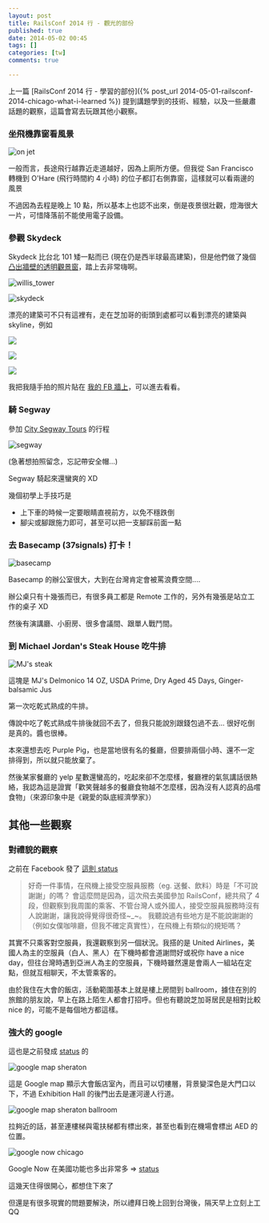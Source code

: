 ```yaml
---
layout: post
title: RailsConf 2014 行 - 觀光的部份
published: true
date: 2014-05-02 00:45
tags: []
categories: [tw]
comments: true

---
```

上一篇 [RailsConf 2014 行 - 學習的部份]({% post_url 2014-05-01-railsconf-2014-chicago-what-i-learned %}) 提到講題學到的技術、經驗，以及一些嚴肅話題的觀察，這篇會寫去玩跟其他小觀察。

### 坐飛機靠窗看風景

![on jet](https://lh5.googleusercontent.com/-ZUqYA3TpSFw/U2LpjnOfvyI/AAAAAAAABzc/le19RT2b4fk/w568-h760-no/on_jet.jpg)

一般而言，長途飛行越靠近走道越好，因為上廁所方便。但我從 San Francisco 轉機到 O'Hare (飛行時間約 4 小時) 的位子都訂右側靠窗，這樣就可以看兩邊的風景

不過因為去程是晚上 10 點，所以基本上也認不出來，倒是夜景很壯觀，燈海很大一片，可惜降落前不能使用電子設備。

### 參觀 Skydeck

Skydeck 比台北 101 矮一點而已 (現在仍是西半球最高建築)，但是他們做了幾個 [凸出牆壁的透明觀景窗](http://www.gizmotrix.com/article/244/The-Vertigo-Inducing-Skydeck-Ledge/)，踏上去非常嗨啊。

![willis_tower](https://lh3.googleusercontent.com/-Wnkikvd8MvE/U2IIhJrNIjI/AAAAAAAAByI/qrPLROzxc8I/w1076-h804-no/willis_tower.jpg)

![skydeck](https://lh3.googleusercontent.com/-EnPUbrQ8qM4/U2IIgxgeZSI/AAAAAAAAByM/jcBgUVJdax0/w1076-h804-no/skydeck.jpg)

漂亮的建築可不只有這裡有，走在芝加哥的街頭到處都可以看到漂亮的建築與 skyline，例如

![](https://fbcdn-sphotos-e-a.akamaihd.net/hphotos-ak-prn2/t31.0-8/1548129_803784246300227_2219066079527505278_o.jpg)

![](https://fbcdn-sphotos-h-a.akamaihd.net/hphotos-ak-ash4/t31.0-8/1402003_803784762966842_4835280778670170210_o.jpg)

![](https://fbcdn-sphotos-e-a.akamaihd.net/hphotos-ak-ash3/t31.0-8/1973386_803784826300169_4348969346959539119_o.jpg)

我把我隨手拍的照片貼在 [我的 FB 牆上](https://www.facebook.com/ascendbruce/posts/803785672966751)，可以進去看看。

### 騎 Segway

參加 [City Segway Tours](http://citysegwaytours.com/) 的行程

![segway](https://lh6.googleusercontent.com/-P5WWGpzz8hE/U2IIfZBuHiI/AAAAAAAABx0/7uEfTaqM_DU/w601-h804-no/segway.jpg)

(急著想拍照留念，忘記帶安全帽...)

Segway 騎起來還蠻爽的 XD

幾個初學上手技巧是

* 上下車的時候一定要眼睛直視前方，以免不穩跌倒
* 腳尖或腳跟施力即可，甚至可以把一支腳踩前面一點

### 去 Basecamp (37signals) 打卡！

![basecamp](https://lh5.googleusercontent.com/-ErIph26gNYY/U2IIf4e1WZI/AAAAAAAABx4/SuaTAi24X-c/w603-h804-no/basecamp.jpg)

Basecamp 的辦公室很大，大到在台灣肯定會被罵浪費空間....

辦公桌只有十幾張而已，有很多員工都是 Remote 工作的，另外有幾張是站立工作的桌子 XD

然後有演講廳、小廚房、很多會議間、跟單人戰鬥間。

### 到 Michael Jordan's Steak House 吃牛排

![MJ's steak](https://lh4.googleusercontent.com/-p-sFrLtfc1E/U2IIfC10baI/AAAAAAAABx8/NJTQpSD3lLg/w1076-h804-no/mj_steak.jpg)

這塊是 MJ's Delmonico
14 OZ, USDA Prime, Dry Aged 45 Days, Ginger-balsamic Jus

第一次吃乾式熟成的牛排。

傳說中吃了乾式熟成牛排後就回不去了，但我只能說別跟錢包過不去... 很好吃倒是真的。醬也很棒。

本來還想去吃 Purple Pig，也是當地很有名的餐廳，但要排兩個小時、還不一定排得到，所以就只能放棄了。

然後某家餐廳的 yelp 星數還蠻高的，吃起來卻不怎麼樣，餐廳裡的氣氛講話很熱絡，我認為這是證實「歡笑聲越多的餐廳食物越不怎麼樣，因為沒有人認真的品嚐食物」（來源印象中是《親愛的臥底經濟學家》）

## 其他一些觀察

### 對禮貌的觀察

之前在 Facebook 發了 [這則 status](https://www.facebook.com/ascendbruce/posts/802758779736107?stream_)

> 好奇一件事情，在飛機上接受空服員服務（eg. 送餐、飲料）時是「不可說謝謝」的嗎？
> 會這麼問是因為，這次飛去美國參加 RailsConf，總共飛了 4 段，但觀察到我周圍的乘客、不管台灣人或外國人，接受空服員服務時沒有人說謝謝，讓我說得覺得很奇怪~_~。
> 我聽說過有些地方是不能說謝謝的（例如女僕咖啡廳，但我不確定真實性），在飛機上有類似的規矩嗎？

其實不只乘客對空服員，我還觀察到另一個狀況。我搭的是 United Airlines，美國人為主的空服員（白人、黑人）在下機時都會道謝問好或祝你 have a nice day，但往台灣時遇到亞洲人為主的空服員，下機時雖然還是會兩人一組站在定點，但就互相聊天，不太管乘客的。

由於我住在大會的飯店，活動範圍基本上就是樓上房間到 ballroom，據住在別的旅館的朋友說，早上在路上陌生人都會打招呼。但也有聽說芝加哥居民是相對比較 nice 的，可能不是每個地方都這樣。

### 強大的 google

這也是之前發成 [status](https://www.facebook.com/ascendbruce/posts/802127363132582?stream_) 的

![google map sheraton](https://lh3.googleusercontent.com/-3Go64LOWigE/U2Lir38JtiI/AAAAAAAABy8/LhcHHfiIvUQ/w918-h612-no/google_map_sheraton.gif)

這是 Google map 顯示大會飯店室內，而且可以切樓層，背景變深色是大門口以下，不過 Exhibition Hall 的後門出去是運河邊人行道。

![google map sheraton ballroom](https://fbcdn-sphotos-a-a.akamaihd.net/hphotos-ak-ash3/t1.0-9/10246505_802127343132584_5232103634049592117_n.jpg)

拉夠近的話，甚至連樓梯與電扶梯都有標出來，甚至也看到在機場會標出 AED 的位置。

![google now chicago](https://fbcdn-sphotos-d-a.akamaihd.net/hphotos-ak-frc3/v/t1.0-9/10251920_804668322878486_3226301961165871383_n.jpg?oh=a534f10927012f1ae39b13c0f83b1907&oe=53C2B4D1&__gda__=1406088385_6f4ddd50805b5acf389475312aa30436)

Google Now 在美國功能也多出非常多 => [status](https://www.facebook.com/photo.php?fbid=804668322878486&set=a.107325685946090.13909.100000059775380&type=1&theater)

這幾天住得很開心，都想住下來了

但還是有很多現實的問題要解決，所以禮拜日晚上回到台灣後，隔天早上立刻上工 QQ
